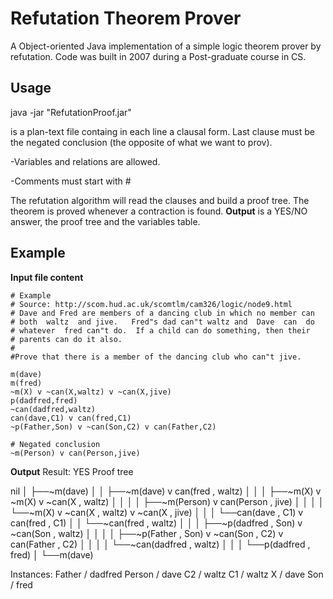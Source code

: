 # Refutation Theorem Prover
A Object-oriented Java implementation of a simple logic theorem prover by refutation.
Code was built in 2007 during a Post-graduate course in CS.

## Usage
java -jar "RefutationProof.jar" <filename>

<filename> is a plan-text file containg in each line a clausal form. Last clause must be the negated conclusion (the opposite of what we want to prov).

-Variables and relations are allowed. 

-Comments must start with #

The refutation algorithm will read the clauses and build a proof tree. The theorem is proved whenever a contraction is found.
**Output** is a YES/NO answer, the proof tree and the variables table. 

## Example

**Input file content**
```
# Example
# Source: http://scom.hud.ac.uk/scomtlm/cam326/logic/node9.html
# Dave and Fred are members of a dancing club in which no member can 
# both  waltz  and jive.   Fred"s dad can"t waltz and  Dave  can  do 
# whatever  fred can"t do.  If a child can do something, then their 
# parents can do it also.
#
#Prove that there is a member of the dancing club who can"t jive.

m(dave)
m(fred)
~m(X) v ~can(X,waltz) v ~can(X,jive)
p(dadfred,fred)       
~can(dadfred,waltz)
can(dave,C1) v can(fred,C1) 
~p(Father,Son) v ~can(Son,C2) v can(Father,C2)

# Negated conclusion
~m(Person) v can(Person,jive)
```

**Output**
Result: YES
Proof tree

nil
│  ├──~m(dave)
│  │  ├──~m(dave) v can(fred , waltz)
│  │  │  ├──~m(X) v ~m(X) v ~can(X , waltz)
│  │  │  │  ├──~m(Person) v can(Person , jive)
│  │  │  │  └──~m(X) v ~can(X , waltz) v ~can(X , jive)
│  │  │  └──can(dave , C1) v can(fred , C1)
│  │  └──~can(fred , waltz)
│  │  │  ├──~p(dadfred , Son) v ~can(Son , waltz)
│  │  │  │  ├──~p(Father , Son) v ~can(Son , C2) v can(Father , C2)
│  │  │  │  └──~can(dadfred , waltz)
│  │  │  └──p(dadfred , fred)
│  └──m(dave)


Instances:
Father / dadfred
Person / dave
C2 / waltz
C1 / waltz
X / dave
Son / fred
